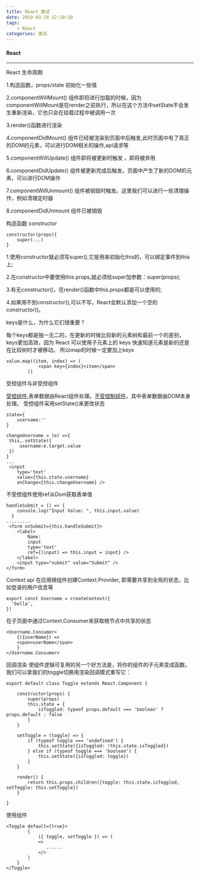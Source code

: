 ```yaml
---
title: React 面试
date: 2019-03-10 12:10:10
tags:
    - React
categories: 面试
---
```

#### React
----------

React 生命周期
<!-- more -->
1.构造函数，props/state 初始化一些值

2.componentWillMount() 组件即将进行加载的时候，因为componentWillMount是在render之前执行，所以在这个方法中setState不会发生重新渲染，它也只会在挂载过程中被调用一次

3.render()函数进行渲染

4.componentDidMount() 组件已经被渲染到页面中后触发,此时页面中有了真正的DOM的元素，可以进行DOM相关的操作,api请求等

5.componentWillUpdate() 组件即将被更新时触发 ，即将被弃用

6.componentDidUpdate() 组件被更新完成后触发。页面中产生了新的DOM的元素，可以进行DOM操作

7.componentWillUnmount() 组件被销毁时触发。这里我们可以进行一些清理操作，例如清理定时器

8.componentDidUnmount 组件已被销毁
 
构造函数 constructor

```
constructor(props){
    super(...)
}
```
1.使用constructor就必须写super(),它是用来初始化this的，可以绑定事件到this上;

2.在constructor中要使用this.props,就必须给super加参数：super(props);

3.有无constructor()，在render()函数中this.props都是可以使用的;

4.如果用不到constructor(),可以不写，React会默认添加一个空的constructor()。


keys是什么，为什么它们很重要？

每个keys都是独一无二的，在更新的时候比较新的元素树和最前一个的差别，keys更加高效，因为 React 可以使用子元素上的 keys 快速知道元素是新的还是在比较树时才被移动。
所以map的时候一定要加上keys
```
value.map((item, index) => (
            <span key={index}>item</span>
        ))
```

受控组件与非受控组件

[受控组件](https://reactjs.org/docs/forms.html),表单数据由React组件处理。[不受控制组件](https://reactjs.org/docs/uncontrolled-components.html#the-file-input-tag)，其中表单数据由DOM本身处理。
受控组件采用setState()来更改状态
```
state={
    username:''
}

changeUsername = (e) =>{
 this,.setState({
     username:e.target.value
 })
}
...
 <input
    type='text'
    value={this.state.username}
    onChange={this.changeUsername} />
```
不受控组件使用ref从Dom获取表单值
```
handleSubmit = () => {
    console.log("Input Value: ", this.input.value)
  }
.........
 <form onSubmit={this.handleSubmit}>
    <label>
        Name:
        input
        type='text'
        ref={(input) => this.input = input} />
    </label>
    <input type="submit" value="Submit" />
</form>
```

Context api
在应用根组件创建Context.Provider, 即需要共享到全局的状态，比如登录的用户信息等
```
export const Username = createContext({
  'bella',
})
```
在子页面中通过Context.Consumer来获取根节点中共享的状态
```
<Username.Consumer>
    {({userName}) =>
    <span>userName</span>
    }
</Username.Consumer>
```

回调渲染
使组件逻辑可复用的另一个好方法是，将你的组件的子元素变成函数。我们可以拿我们的toggle切换用渲染回调模式重写它：
```
export default class Toggle extends React.Component {
    
    constructor(props) {
        super(props)
        this.state = {
            isToggled: typeof props.default === 'boolean' ? props.default : false
        }
    }

    setToggle = (toggle) => {
        if (typeof toggle === 'undefined') {
            this.setState({isToggled: !this.state.isToggled})
        } else if (typeof toggle === 'boolean') {
            this.setState({isToggled: toggle})
        }
    }

    render() {
        return this.props.children({toggle: this.state.isToggled, setToggle: this.setToggle})
    }

}
```
使用组件
```
<Toggle default={true}>
        {
            ({ toggle, setToggle }) => (
            <>
               ......
            </>
        )
    }
</Toggle>
```